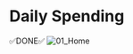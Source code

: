 # Daily Spending

✅DONE✅
![01_Home](https://user-images.githubusercontent.com/51458470/212500101-348a7295-b648-47b2-b843-3465bd86291e.png)
